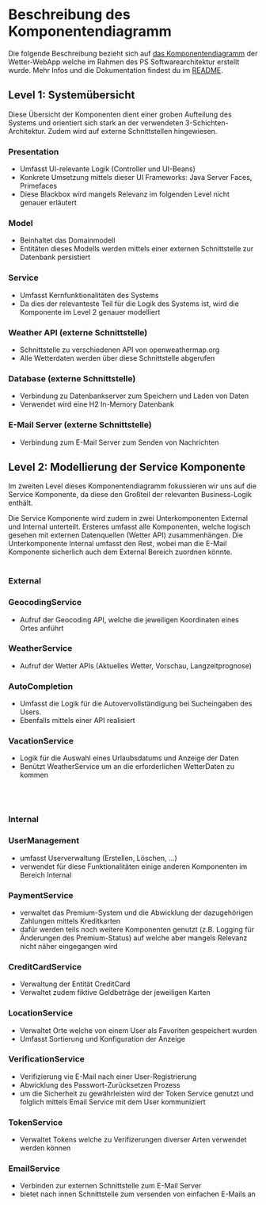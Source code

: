 # Beschreibung des Komponentendiagramm


Die folgende Beschreibung bezieht sich auf  [das Komponentendiagramm](komponentendiagramm.png) der Wetter-WebApp  welche im Rahmen des PS Softwarearchitektur erstellt wurde. Mehr Infos und die Dokumentation findest du im [README](/readme.md).

## Level 1: Systemübersicht
Diese Übersicht der Komponenten dient einer groben Aufteilung des Systems und orientiert sich stark an der verwendeten 3-Schichten-Architektur. Zudem wird auf externe Schnittstellen hingewiesen.

### Presentation 
- Umfasst UI-relevante Logik (Controller und UI-Beans)
- Konkrete Umsetzung mittels dieser UI Frameworks: Java Server Faces, Primefaces
- Diese Blackbox wird mangels Relevanz im folgenden Level nicht genauer erläutert

### Model
- Beinhaltet das Domainmodell
- Entitäten dieses Modells werden mittels einer externen Schnittstelle zur Datenbank persistiert

### Service
- Umfasst Kernfunktionalitäten des Systems
- Da dies der relevanteste Teil für die Logik des Systems ist, wird die Komponente im Level 2 genauer modelliert

### Weather API (externe Schnittstelle)
- Schnittstelle zu verschiedenen API von openweathermap.org
- Alle Wetterdaten werden über diese Schnittstelle abgerufen

### Database (externe Schnittstelle)
- Verbindung zu Datenbankserver zum Speichern und Laden von Daten
- Verwendet wird eine H2 In-Memory Datenbank

### E-Mail Server (externe Schnittstelle)
- Verbindung zum E-Mail Server zum Senden von Nachrichten

## Level 2: Modellierung der Service Komponente
Im zweiten Level dieses Komponentendiagramm fokussieren wir uns auf die Service Komponente, da diese den Großteil der relevanten Business-Logik enthält.

Die Service Komponente wird zudem in zwei Unterkomponenten External und Internal unterteilt. Ersteres umfasst alle Komponenten, welche logisch gesehen mit externen Datenquellen (Wetter API) zusammenhängen. Die Unterkomponente Internal umfasst den Rest, wobei man die E-Mail Komponente sicherlich auch dem External Bereich zuordnen könnte.
<br>
<br>

### External

### GeocodingService
- Aufruf der Geocoding API, welche die jeweiligen Koordinaten eines Ortes anführt

### WeatherService
- Aufruf der Wetter APIs (Aktuelles Wetter, Vorschau, Langzeitprognose)

### AutoCompletion
- Umfasst die Logik für die Autovervollständigung bei Sucheingaben des Users.
- Ebenfalls mittels einer API realisiert

### VacationService
- Logik für die Auswahl eines Urlaubsdatums und Anzeige der Daten
- Benützt WeatherService um an die erforderlichen WetterDaten zu kommen
<br>
<br>

### Internal


### UserManagement
- umfasst Userverwaltung (Erstellen, Löschen, ...)
- verwendet für diese Funktionalitäten einige anderen Komponenten im Bereich Internal

### PaymentService
- verwaltet das Premium-System und die Abwicklung der dazugehörigen Zahlungen mittels Kreditkarten
- dafür werden teils noch weitere Komponenten genutzt (z.B. Logging für Änderungen des Premium-Status) auf welche aber mangels Relevanz nicht näher eingegangen wird

### CreditCardService
- Verwaltung der Entität CreditCard
- Verwaltet zudem fiktive Geldbeträge der jeweiligen Karten

### LocationService
- Verwaltet Orte welche von einem User als Favoriten gespeichert wurden
- Umfasst Sortierung und Konfiguration der Anzeige

### VerificationService
- Verifizierung vie E-Mail nach einer User-Registrierung
- Abwicklung des Passwort-Zurücksetzen Prozess
- um die Sicherheit zu gewährleisten wird der Token Service genutzt und folglich mittels Email Service mit dem User kommuniziert

### TokenService
- Verwaltet Tokens welche zu Verifizerungen diverser Arten verwendet werden können

### EmailService
- Verbinden zur externen Schnittstelle zum E-Mail Server
- bietet nach innen Schnittstelle zum versenden von einfachen E-Mails an
